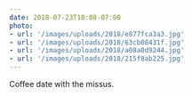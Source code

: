 ```yaml
---
date: 2018-07-23T10:08-07:00
photo:
- url: '/images/uploads/2018/e877fca3a3.jpg'
- url: '/images/uploads/2018/63cb08431f.jpg'
- url: '/images/uploads/2018/a08a0d9244.jpg'
- url: '/images/uploads/2018/215f8ab225.jpg'
---
```

Coffee date with the missus.
